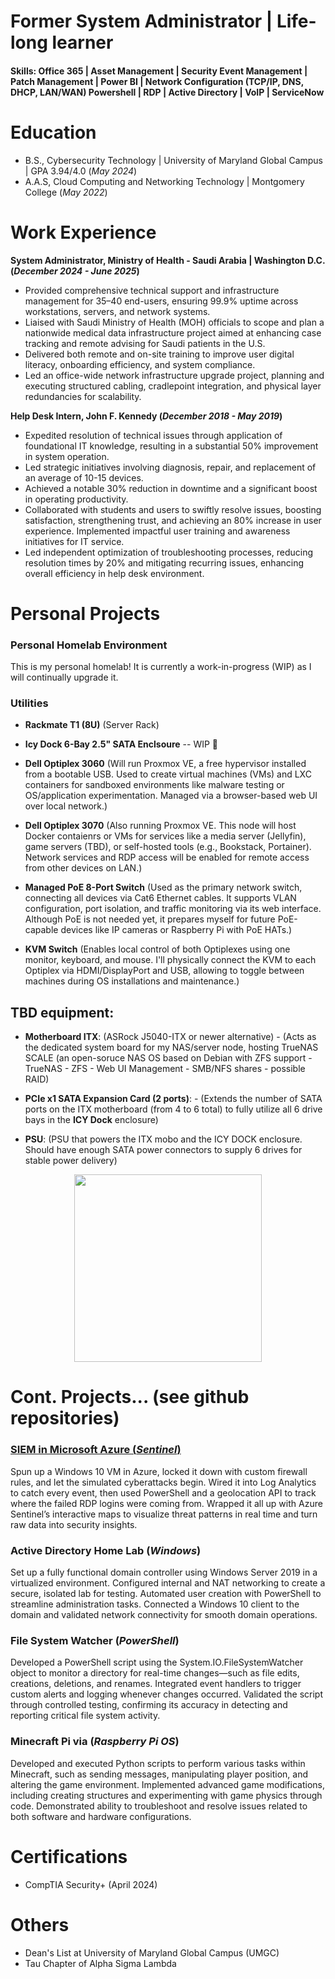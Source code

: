 # Former System Administrator | Life-long learner 

#### Skills: Office 365 | Asset Management | Security Event Management | Patch Management | Power BI | Network Configuration (TCP/IP, DNS, DHCP, LAN/WAN) Powershell | RDP | Active Directory | VoIP | ServiceNow

# Education
- B.S., Cybersecurity Technology | University of Maryland Global Campus | GPA 3.94/4.0 (_May 2024_) 						       	
- A.A.S, Cloud Computing and Networking Technology | Montgomery College (_May 2022_) 

# Work Experience

**System Administrator, Ministry of Health - Saudi Arabia | Washington D.C. (_December 2024 - June 2025_)** 
- Provided comprehensive technical support and infrastructure management for 35–40 end-users, ensuring 99.9% uptime across 
workstations, servers, and network systems. 
- Liaised with Saudi Ministry of Health (MOH) officials to scope and plan a nationwide medical data infrastructure project 
aimed at enhancing case tracking and remote advising for Saudi patients in the U.S. 
- Delivered both remote and on-site training to improve user digital literacy, onboarding efficiency, and system compliance. 
- Led an office-wide network infrastructure upgrade project, planning and executing structured cabling, cradlepoint integration, 
and physical layer redundancies for scalability.


**Help Desk Intern, John F. Kennedy (_December 2018 - May 2019_)**
- Expedited resolution of technical issues through application of foundational IT knowledge, resulting in a substantial 50% improvement in system operation.
- Led strategic initiatives involving diagnosis, repair, and replacement of an average of 10-15 devices.
- Achieved a notable 30% reduction in downtime and a significant boost in operating productivity.
- Collaborated with students and users to swiftly resolve issues, boosting satisfaction, strengthening trust, and achieving an 80% increase in user experience. Implemented impactful user training and awareness initiatives for IT service.
- Led independent optimization of troubleshooting processes, reducing resolution times by 20% and mitigating recurring issues, enhancing overall efficiency in help desk environment.
  

# Personal Projects

### Personal Homelab Environment
This is my personal homelab! It is currently a work-in-progress (WIP) as I will continually upgrade it. 

### Utilities 

- **Rackmate T1 (8U)** (Server Rack) 

- **Icy Dock 6-Bay 2.5" SATA Enclsoure** -- WIP 🚧

- **Dell Optiplex 3060** (Will run Proxmox VE, a free hypervisor installed from a bootable USB. Used to create virtual machines (VMs) and LXC containers for sandboxed environments like malware testing or OS/application experimentation. Managed via a browser-based web UI over local network.)

- **Dell Optiplex 3070** (Also running Proxmox VE. This node will host Docker contaienrs or VMs for services like a media server (Jellyfin), game servers (TBD), or self-hosted tools (e.g., Bookstack, Portainer). Network services and RDP access will be enabled for remote access from other devices on LAN.)

- **Managed PoE 8-Port Switch** 
(Used as the primary network switch, connecting all devices via Cat6 Ethernet cables. It supports VLAN configuration, port isolation, and traffic monitoring via its web interface. Although PoE is not needed yet, it prepares myself for future PoE-capable devices like IP cameras or Raspberry Pi with PoE HATs.)

- **KVM Switch** (Enables local control of both Optiplexes using one monitor, keyboard, and mouse. I'll physically connect the KVM to each Optiplex via HDMI/DisplayPort and USB, allowing to toggle between machines during OS installations and maintenance.)

## TBD equipment: 

- **Motherboard ITX**: (ASRock J5040-ITX or newer alternative) - (Acts as the dedicated system board for my NAS/server node, hosting TrueNAS SCALE (an open-soruce NAS OS based on Debian with ZFS support - TrueNAS - ZFS - Web UI Management - SMB/NFS shares - possible RAID) 

- **PCIe x1 SATA Expansion Card (2 ports)**: - (Extends the number of SATA ports on the ITX motherboard (from 4 to 6 total) to fully utilize all 6 drive bays in the **ICY Dock** enclosure)

- **PSU**: (PSU that powers the ITX mobo and the ICY DOCK enclosure. Should have enough SATA power connectors to supply 6 drives for stable power delivery) 


<p align="center"> 
<img src="https://github.com/user-attachments/assets/3992afe0-26f0-4812-9c91-94bffcd2bfe5" width="300"/> 
</p>




# Cont. Projects... (see github repositories)

### [SIEM in Microsoft Azure (_Sentinel_)](https://github.com/JanGuiao/SIEM-In-Microsoft-Azure-Sentinel-/tree/main)
Spun up a Windows 10 VM in Azure, locked it down with custom firewall rules, and let the simulated cyberattacks begin. Wired it into Log Analytics to catch every event, then used PowerShell and a geolocation API to track where the failed RDP logins were coming from. Wrapped it all up with Azure Sentinel’s interactive maps to visualize threat patterns in real time and turn raw data into security insights.

### Active Directory Home Lab (_Windows_) 
Set up a fully functional domain controller using Windows Server 2019 in a virtualized environment. Configured internal and NAT networking to create a secure, isolated lab for testing. Automated user creation with PowerShell to streamline administration tasks. Connected a Windows 10 client to the domain and validated network connectivity for smooth domain operations.


### File System Watcher (_PowerShell_) 
Developed a PowerShell script using the System.IO.FileSystemWatcher object to monitor a directory for real-time changes—such as file edits, creations, deletions, and renames. Integrated event handlers to trigger custom alerts and logging whenever changes occurred. Validated the script through controlled testing, confirming its accuracy in detecting and reporting critical file system activity.


### Minecraft Pi via (_Raspberry Pi OS_) 
Developed and executed Python scripts to perform various tasks within Minecraft, such as sending messages, manipulating player position, and altering the game environment. Implemented advanced game modifications, including creating structures and experimenting with game physics through code. Demonstrated ability to troubleshoot and resolve issues related to both software and hardware configurations.


# **Certifications**
- CompTIA Security+ (April 2024)


# **Others**
- Dean's List at University of Maryland Global Campus (UMGC) 
- Tau Chapter of Alpha Sigma Lambda





